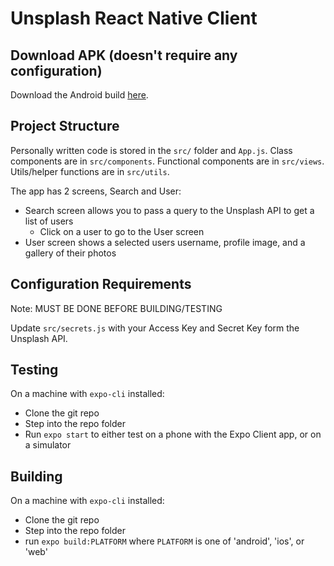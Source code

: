 # Unsplash React Native Client

## Download APK (doesn't require any configuration)

Download the Android build [here](https://exp-shell-app-assets.s3.us-west-1.amazonaws.com/android/%40tjs97/colortvunsplash-5282be2917084ddc81f2044686a6ab47-signed.apk).

## Project Structure

Personally written code is stored in the `src/` folder and `App.js`.
Class components are in `src/components`.
Functional components are in `src/views`.
Utils/helper functions are in `src/utils`.

The app has 2 screens, Search and User:
- Search screen allows you to pass a query to the Unsplash API to get a list of users
  - Click on a user to go to the User screen
- User screen shows a selected users username, profile image, and a gallery of their photos

## Configuration Requirements

Note: MUST BE DONE BEFORE BUILDING/TESTING

Update `src/secrets.js` with your Access Key and Secret Key form the Unsplash API.

## Testing

On a machine with `expo-cli` installed:
- Clone the git repo
- Step into the repo folder
- Run `expo start` to either test on a phone with the Expo Client app, or on a simulator

## Building

On a machine with `expo-cli` installed:
- Clone the git repo
- Step into the repo folder
- run `expo build:PLATFORM` where `PLATFORM` is one of 'android', 'ios', or 'web'
